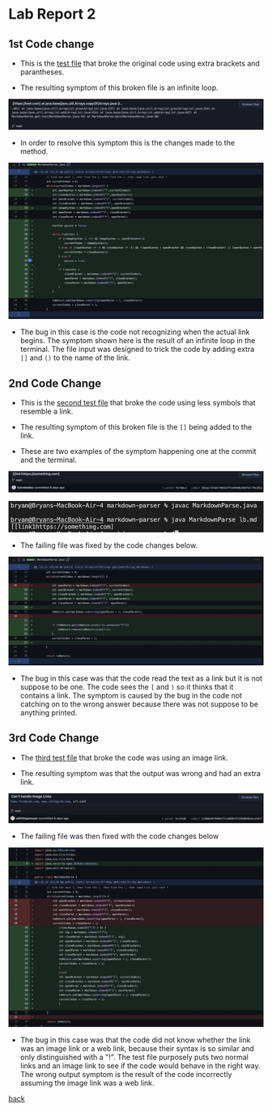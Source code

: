 # Lab Report 2 

## 1st Code change

* This is the [test file](https://github.com/dfchang149/markdown-parser/commit/627d6ee98784b45d1cc0340b304bcc43e414f4ec) that broke the original code using extra brackets and parantheses.

* The resulting symptom of this broken file is an infinite loop.

![image](report2images/1symp.jpg)

* In order to resolve this symptom this is the changes made to the method.

![image](report2images/1codeChange.jpg)

* The bug in this case is the code not recognizing when the actual link begins. The symptom shown here is the result of an infinite loop in the terminal. The file input was designed to trick the code by adding extra `[]` and `()` to the name of the link.


## 2nd Code Change
* This is the [second test file](https://github.com/luisvelediaz/markdown-parser/commit/bbbac73fa617981b3ff169940a20df5d779e282a) that broke the code using less symbols that resemble a link.

* The resulting symptom of this broken file is the `[]` being added to the link. 

* These are two examples of the symptom happening one at the commit and the terminal.

![image](report2images/commitfail2.jpg)

![image](report2images/fail2.jpg)

* The failing file was fixed by the code changes below.

![image](report2images/2fixed.jpg)

* The bug in this case was that the code read the text as a link but it is not suppose to be one. The code sees the `[` and `)` so it thinks that it contains a link. The symptom is caused by the bug in the code not catching on to the wrong answer because there was not suppose to be anything printed. 


## 3rd Code Change

* The [third test file](https://github.com/adhithiganesan/markdown-parser/commit/2130bb497840a1f2ca8d8ef2328a0b9b4aca1627) that broke the code was using an image link. 

* The resulting symptom was that the output was wrong and had an extra link. 

![image](report2images/fail3.jpg)

* The failing file was then fixed with the code changes below

![img](report2images/fixed3.jpg)

* The bug in this case was that the code did not know whether the link was an image link or a web link, because their syntax is so similar and only distinguished with a "!". The test file purposely puts two normal links and an image link to see if the code would behave in the right way. The wrong output symptom is the result of the code incorrectly assuming the image link was a web link. 

[back](https://bchoucsd.github.io/cse15l-lab-reports/)